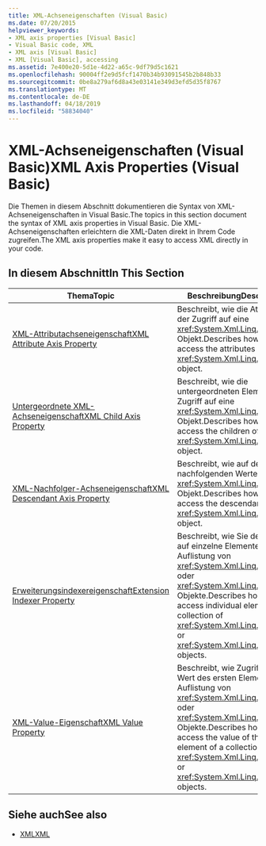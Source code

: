 ```yaml
---
title: XML-Achseneigenschaften (Visual Basic)
ms.date: 07/20/2015
helpviewer_keywords:
- XML axis properties [Visual Basic]
- Visual Basic code, XML
- XML axis [Visual Basic]
- XML [Visual Basic], accessing
ms.assetid: 7e400e20-5d1e-4d22-a65c-9df79d5c1621
ms.openlocfilehash: 90004ff2e9d5fcf1470b34b93091545b2b848b33
ms.sourcegitcommit: 0be8a279af6d8a43e03141e349d3efd5d35f8767
ms.translationtype: MT
ms.contentlocale: de-DE
ms.lasthandoff: 04/18/2019
ms.locfileid: "58834040"
---
```

# <a name="xml-axis-properties-visual-basic"></a><span data-ttu-id="c4d9f-102">XML-Achseneigenschaften (Visual Basic)</span><span class="sxs-lookup"><span data-stu-id="c4d9f-102">XML Axis Properties (Visual Basic)</span></span>
<span data-ttu-id="c4d9f-103">Die Themen in diesem Abschnitt dokumentieren die Syntax von XML-Achseneigenschaften in Visual Basic.</span><span class="sxs-lookup"><span data-stu-id="c4d9f-103">The topics in this section document the syntax of XML axis properties in Visual Basic.</span></span> <span data-ttu-id="c4d9f-104">Die XML-Achseneigenschaften erleichtern die XML-Daten direkt in Ihrem Code zugreifen.</span><span class="sxs-lookup"><span data-stu-id="c4d9f-104">The XML axis properties make it easy to access XML directly in your code.</span></span>  
  
## <a name="in-this-section"></a><span data-ttu-id="c4d9f-105">In diesem Abschnitt</span><span class="sxs-lookup"><span data-stu-id="c4d9f-105">In This Section</span></span>  
  
|<span data-ttu-id="c4d9f-106">Thema</span><span class="sxs-lookup"><span data-stu-id="c4d9f-106">Topic</span></span>|<span data-ttu-id="c4d9f-107">Beschreibung</span><span class="sxs-lookup"><span data-stu-id="c4d9f-107">Description</span></span>|  
|-----------|-----------------|  
|[<span data-ttu-id="c4d9f-108">XML-Attributachseneigenschaft</span><span class="sxs-lookup"><span data-stu-id="c4d9f-108">XML Attribute Axis Property</span></span>](../../../visual-basic/language-reference/xml-axis/xml-attribute-axis-property.md)|<span data-ttu-id="c4d9f-109">Beschreibt, wie die Attribute der Zugriff auf eine <xref:System.Xml.Linq.XElement> Objekt.</span><span class="sxs-lookup"><span data-stu-id="c4d9f-109">Describes how to access the attributes of an <xref:System.Xml.Linq.XElement> object.</span></span>|  
|[<span data-ttu-id="c4d9f-110">Untergeordnete XML-Achseneigenschaft</span><span class="sxs-lookup"><span data-stu-id="c4d9f-110">XML Child Axis Property</span></span>](../../../visual-basic/language-reference/xml-axis/xml-child-axis-property.md)|<span data-ttu-id="c4d9f-111">Beschreibt, wie die untergeordneten Elemente den Zugriff auf eine <xref:System.Xml.Linq.XElement> Objekt.</span><span class="sxs-lookup"><span data-stu-id="c4d9f-111">Describes how to access the children of an <xref:System.Xml.Linq.XElement> object.</span></span>|  
|[<span data-ttu-id="c4d9f-112">XML-Nachfolger-Achseneigenschaft</span><span class="sxs-lookup"><span data-stu-id="c4d9f-112">XML Descendant Axis Property</span></span>](../../../visual-basic/language-reference/xml-axis/xml-descendant-axis-property.md)|<span data-ttu-id="c4d9f-113">Beschreibt, wie auf den nachfolgenden Werten einer <xref:System.Xml.Linq.XElement> Objekt.</span><span class="sxs-lookup"><span data-stu-id="c4d9f-113">Describes how to access the descendants of an <xref:System.Xml.Linq.XElement> object.</span></span>|  
|[<span data-ttu-id="c4d9f-114">Erweiterungsindexereigenschaft</span><span class="sxs-lookup"><span data-stu-id="c4d9f-114">Extension Indexer Property</span></span>](../../../visual-basic/language-reference/xml-axis/extension-indexer-property.md)|<span data-ttu-id="c4d9f-115">Beschreibt, wie Sie den Zugriff auf einzelne Elemente in einer Auflistung von <xref:System.Xml.Linq.XElement> oder <xref:System.Xml.Linq.XAttribute> Objekte.</span><span class="sxs-lookup"><span data-stu-id="c4d9f-115">Describes how to access individual elements in a collection of <xref:System.Xml.Linq.XElement> or <xref:System.Xml.Linq.XAttribute> objects.</span></span>|  
|[<span data-ttu-id="c4d9f-116">XML-Value-Eigenschaft</span><span class="sxs-lookup"><span data-stu-id="c4d9f-116">XML Value Property</span></span>](../../../visual-basic/language-reference/xml-axis/xml-value-property.md)|<span data-ttu-id="c4d9f-117">Beschreibt, wie Zugriff auf den Wert des ersten Elements einer Auflistung von <xref:System.Xml.Linq.XElement> oder <xref:System.Xml.Linq.XAttribute> Objekte.</span><span class="sxs-lookup"><span data-stu-id="c4d9f-117">Describes how to access the value of the first element of a collection of <xref:System.Xml.Linq.XElement> or <xref:System.Xml.Linq.XAttribute> objects.</span></span>|  
  
## <a name="see-also"></a><span data-ttu-id="c4d9f-118">Siehe auch</span><span class="sxs-lookup"><span data-stu-id="c4d9f-118">See also</span></span>

- [<span data-ttu-id="c4d9f-119">XML</span><span class="sxs-lookup"><span data-stu-id="c4d9f-119">XML</span></span>](../../../visual-basic/programming-guide/language-features/xml/index.md)
